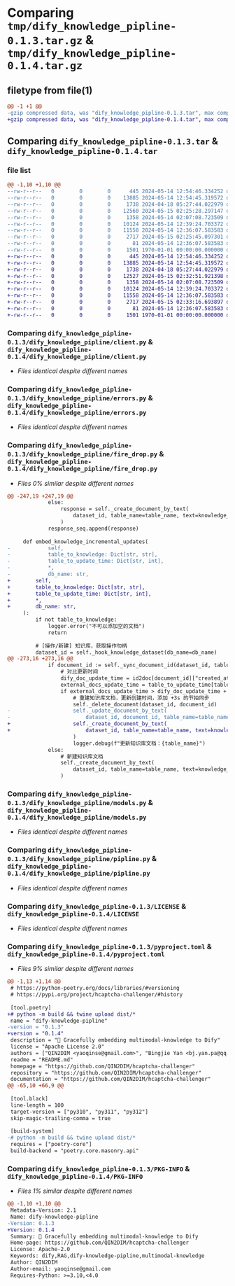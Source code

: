 # Comparing `tmp/dify_knowledge_pipline-0.1.3.tar.gz` & `tmp/dify_knowledge_pipline-0.1.4.tar.gz`

## filetype from file(1)

```diff
@@ -1 +1 @@
-gzip compressed data, was "dify_knowledge_pipline-0.1.3.tar", max compression
+gzip compressed data, was "dify_knowledge_pipline-0.1.4.tar", max compression
```

## Comparing `dify_knowledge_pipline-0.1.3.tar` & `dify_knowledge_pipline-0.1.4.tar`

### file list

```diff
@@ -1,10 +1,10 @@
--rw-r--r--   0        0        0      445 2024-05-14 12:54:46.334252 dify_knowledge_pipline-0.1.3/dify_knowledge_pipline/__init__.py
--rw-r--r--   0        0        0    13885 2024-05-14 12:54:45.319572 dify_knowledge_pipline-0.1.3/dify_knowledge_pipline/client.py
--rw-r--r--   0        0        0     1738 2024-04-18 05:27:44.022979 dify_knowledge_pipline-0.1.3/dify_knowledge_pipline/errors.py
--rw-r--r--   0        0        0    12560 2024-05-15 02:25:28.297147 dify_knowledge_pipline-0.1.3/dify_knowledge_pipline/fire_drop.py
--rw-r--r--   0        0        0     1358 2024-05-14 02:07:08.723509 dify_knowledge_pipline-0.1.3/dify_knowledge_pipline/models.py
--rw-r--r--   0        0        0    10124 2024-05-14 12:39:24.703372 dify_knowledge_pipline-0.1.3/dify_knowledge_pipline/pipline.py
--rw-r--r--   0        0        0    11558 2024-05-14 12:36:07.583583 dify_knowledge_pipline-0.1.3/LICENSE
--rw-r--r--   0        0        0     2717 2024-05-15 02:25:45.097301 dify_knowledge_pipline-0.1.3/pyproject.toml
--rw-r--r--   0        0        0       81 2024-05-14 12:36:07.583583 dify_knowledge_pipline-0.1.3/README.md
--rw-r--r--   0        0        0     1501 1970-01-01 00:00:00.000000 dify_knowledge_pipline-0.1.3/PKG-INFO
+-rw-r--r--   0        0        0      445 2024-05-14 12:54:46.334252 dify_knowledge_pipline-0.1.4/dify_knowledge_pipline/__init__.py
+-rw-r--r--   0        0        0    13885 2024-05-14 12:54:45.319572 dify_knowledge_pipline-0.1.4/dify_knowledge_pipline/client.py
+-rw-r--r--   0        0        0     1738 2024-04-18 05:27:44.022979 dify_knowledge_pipline-0.1.4/dify_knowledge_pipline/errors.py
+-rw-r--r--   0        0        0    12527 2024-05-15 02:32:51.921398 dify_knowledge_pipline-0.1.4/dify_knowledge_pipline/fire_drop.py
+-rw-r--r--   0        0        0     1358 2024-05-14 02:07:08.723509 dify_knowledge_pipline-0.1.4/dify_knowledge_pipline/models.py
+-rw-r--r--   0        0        0    10124 2024-05-14 12:39:24.703372 dify_knowledge_pipline-0.1.4/dify_knowledge_pipline/pipline.py
+-rw-r--r--   0        0        0    11558 2024-05-14 12:36:07.583583 dify_knowledge_pipline-0.1.4/LICENSE
+-rw-r--r--   0        0        0     2717 2024-05-15 02:33:16.693897 dify_knowledge_pipline-0.1.4/pyproject.toml
+-rw-r--r--   0        0        0       81 2024-05-14 12:36:07.583583 dify_knowledge_pipline-0.1.4/README.md
+-rw-r--r--   0        0        0     1501 1970-01-01 00:00:00.000000 dify_knowledge_pipline-0.1.4/PKG-INFO
```

### Comparing `dify_knowledge_pipline-0.1.3/dify_knowledge_pipline/client.py` & `dify_knowledge_pipline-0.1.4/dify_knowledge_pipline/client.py`

 * *Files identical despite different names*

### Comparing `dify_knowledge_pipline-0.1.3/dify_knowledge_pipline/errors.py` & `dify_knowledge_pipline-0.1.4/dify_knowledge_pipline/errors.py`

 * *Files identical despite different names*

### Comparing `dify_knowledge_pipline-0.1.3/dify_knowledge_pipline/fire_drop.py` & `dify_knowledge_pipline-0.1.4/dify_knowledge_pipline/fire_drop.py`

 * *Files 0% similar despite different names*

```diff
@@ -247,19 +247,19 @@
             else:
                 response = self._create_document_by_text(
                     dataset_id, table_name=table_name, text=knowledge_card
                 )
             response_seq.append(response)
 
     def embed_knowledge_incremental_updates(
-            self,
-            table_to_knowledge: Dict[str, str],
-            table_to_update_time: Dict[str, int],
-            *,
-            db_name: str,
+        self,
+        table_to_knowledge: Dict[str, str],
+        table_to_update_time: Dict[str, int],
+        *,
+        db_name: str,
     ):
         if not table_to_knowledge:
             logger.error("不可以添加空的文档")
             return
 
         # [操作/新建] 知识库，获取操作句柄
         dataset_id = self._hook_knowledge_dataset(db_name=db_name)
@@ -273,16 +273,16 @@
             if document_id := self._sync_document_id(dataset_id, table_name):
                 # 对比更新时间
                 dify_doc_update_time = id2doc[document_id]["created_at"]
                 external_docs_update_time = table_to_update_time[table_name]
                 if external_docs_update_time > dify_doc_update_time + 3:
                     # 重建知识库文档，更新创建时间，添加 +3s 的节拍同步
                     self._delete_document(dataset_id, document_id)
-                    self._update_document_by_text(
-                        dataset_id, document_id, table_name=table_name, text=knowledge_card
+                    self._create_document_by_text(
+                        dataset_id, table_name=table_name, text=knowledge_card
                     )
                     logger.debug(f"更新知识库文档：{table_name}")
             else:
                 # 新建知识库文档
                 self._create_document_by_text(
                     dataset_id, table_name=table_name, text=knowledge_card
                 )
```

### Comparing `dify_knowledge_pipline-0.1.3/dify_knowledge_pipline/models.py` & `dify_knowledge_pipline-0.1.4/dify_knowledge_pipline/models.py`

 * *Files identical despite different names*

### Comparing `dify_knowledge_pipline-0.1.3/dify_knowledge_pipline/pipline.py` & `dify_knowledge_pipline-0.1.4/dify_knowledge_pipline/pipline.py`

 * *Files identical despite different names*

### Comparing `dify_knowledge_pipline-0.1.3/LICENSE` & `dify_knowledge_pipline-0.1.4/LICENSE`

 * *Files identical despite different names*

### Comparing `dify_knowledge_pipline-0.1.3/pyproject.toml` & `dify_knowledge_pipline-0.1.4/pyproject.toml`

 * *Files 9% similar despite different names*

```diff
@@ -1,13 +1,14 @@
 # https://python-poetry.org/docs/libraries/#versioning
 # https://pypi.org/project/hcaptcha-challenger/#history
 
 [tool.poetry]
+# python -m build && twine upload dist/*
 name = "dify-knowledge-pipline"
-version = "0.1.3"
+version = "0.1.4"
 description = "🥂 Gracefully embedding multimodal-knowledge to Dify"
 license = "Apache License 2.0"
 authors = ["QIN2DIM <yaoqinse@gmail.com>", "Bingjie Yan <bj.yan.pa@qq.com>"]
 readme = "README.md"
 homepage = "https://github.com/QIN2DIM/hcaptcha-challenger"
 repository = "https://github.com/QIN2DIM/hcaptcha-challenger"
 documentation = "https://github.com/QIN2DIM/hcaptcha-challenger"
@@ -65,10 +66,9 @@
 
 [tool.black]
 line-length = 100
 target-version = ["py310", "py311", "py312"]
 skip-magic-trailing-comma = true
 
 [build-system]
-# python -m build && twine upload dist/*
 requires = ["poetry-core"]
 build-backend = "poetry.core.masonry.api"
```

### Comparing `dify_knowledge_pipline-0.1.3/PKG-INFO` & `dify_knowledge_pipline-0.1.4/PKG-INFO`

 * *Files 1% similar despite different names*

```diff
@@ -1,10 +1,10 @@
 Metadata-Version: 2.1
 Name: dify-knowledge-pipline
-Version: 0.1.3
+Version: 0.1.4
 Summary: 🥂 Gracefully embedding multimodal-knowledge to Dify
 Home-page: https://github.com/QIN2DIM/hcaptcha-challenger
 License: Apache-2.0
 Keywords: dify,RAG,dify-knowledge-pipline,multimodal-knowledge
 Author: QIN2DIM
 Author-email: yaoqinse@gmail.com
 Requires-Python: >=3.10,<4.0
```

